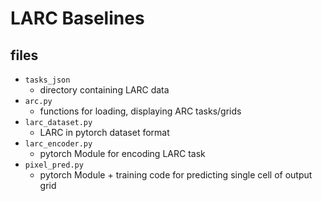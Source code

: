 # LARC Baselines

## files
- `tasks_json`
	- directory containing LARC data
- `arc.py`
	- functions for loading, displaying ARC tasks/grids
- `larc_dataset.py`
	- LARC in pytorch dataset format
- `larc_encoder.py`
	- pytorch Module for encoding LARC task
- `pixel_pred.py`
	- pytorch Module + training code for predicting single cell of output grid
